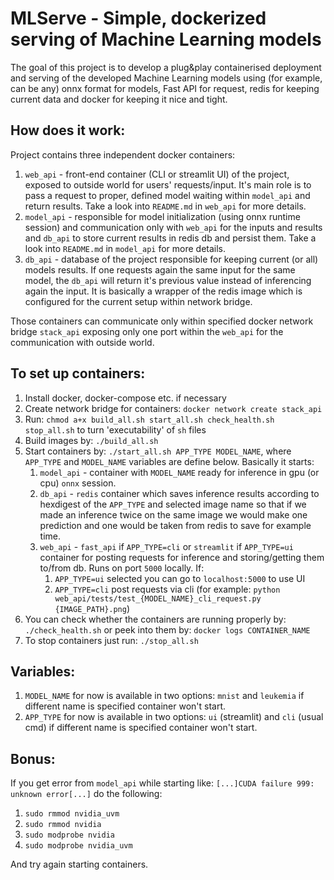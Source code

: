 # MLServe - Simple, dockerized serving of Machine Learning models

The goal of this project is to develop a plug&play containerised deployment and serving of the developed Machine Learning models using (for example, can be any) onnx format for models, Fast API for request, redis for keeping current data and docker for keeping it nice and tight.

## How does it work:
Project contains three independent docker containers:
1. `web_api` - front-end container (CLI or streamlit UI) of the project, exposed to outside world for users' requests/input. It's main role is to pass a request to proper, defined model waiting within `model_api` and return results. Take a look into `README.md` in `web_api` for more details.     
2. `model_api` - responsible for model initialization (using onnx runtime session) and communication only with `web_api` for the inputs and results and `db_api` to store current results in redis db and persist them. Take a look into `README.md` in `model_api` for more details.
3. `db_api` - database of the project responsible for keeping current (or all) models results. If one requests again the same input for the same model, the `db_api` will return it's previous value instead of inferencing again the input. It is basically a wrapper of the redis image which is configured for the current setup within network bridge.

Those containers can communicate only within specified docker network bridge `stack_api`  exposing only one port within the `web_api` for the communication with outside world.

## To set up containers:
1. Install docker, docker-compose etc. if necessary
2. Create network bridge for containers: ```docker network create stack_api```
3. Run: ```chmod a+x build_all.sh start_all.sh check_health.sh stop_all.sh``` to turn 'executability' of ```sh``` files
4. Build images by: ```./build_all.sh```
5. Start containers by: ```./start_all.sh APP_TYPE MODEL_NAME```, where `APP_TYPE` and `MODEL_NAME` variables are define below. Basically it starts:
   1. ```model_api``` - container with ```MODEL_NAME``` ready for inference in gpu (or cpu) ```onnx``` session.
   2. ```db_api``` - ```redis``` container which saves inference results according to hexdigest of the ```APP_TYPE``` and selected image name so that if we made an inference twice on the same image we would make one prediction and one would be taken from redis to save for example time.
   3. ```web_api``` - ```fast_api``` if ```APP_TYPE=cli``` or ```streamlit``` if ```APP_TYPE=ui``` container for posting requests for inference and storing/getting them to/from db. Runs on port ```5000``` locally. If:
       1. ```APP_TYPE=ui``` selected you can go to ```localhost:5000``` to use UI
       2. ```APP_TYPE=cli``` post requests via cli (for example: ```python web_api/tests/test_{MODEL_NAME}_cli_request.py {IMAGE_PATH}.png```)
6. You can check whether the containers are running properly by: ```./check_health.sh``` or peek into them by: ```docker logs CONTAINER_NAME```
7. To stop containers just run: ```./stop_all.sh```
## Variables:
   1. ```MODEL_NAME``` for now is available in two options: ```mnist``` and ```leukemia``` if different name is specified container won't start.
   2. ```APP_TYPE``` for now is available in two options: ```ui``` (streamlit) and ```cli``` (usual cmd) if different name is specified container won't start.


## Bonus:
If you get error from ```model_api``` while starting like: ```[...]CUDA failure 999: unknown error[...]``` do the following:
1. ```sudo rmmod nvidia_uvm```
2. ```sudo rmmod nvidia```
3. ```sudo modprobe nvidia```
4. ```sudo modprobe nvidia_uvm```

And try again starting containers.
